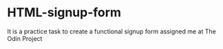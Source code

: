 # HTML-signup-form
It is a practice task to create a functional signup form assigned me at The Odin Project
